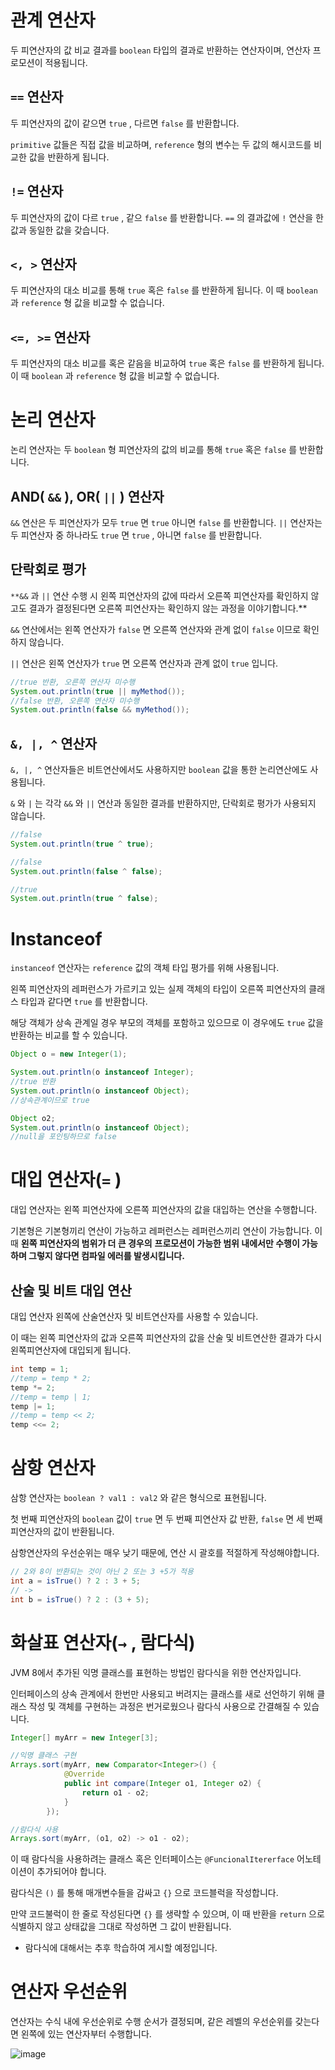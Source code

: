 # 관계 연산자

두 피연산자의 값 비교 결과를 `boolean` 타입의 결과로 반환하는 연산자이며, 연산자 프로모션이 적용됩니다.

## `==` 연산자

두 피연산자의 값이 같으면 `true` , 다르면 `false` 를 반환합니다. 

`primitive` 값들은 직접 값을 비교하며, `reference`  형의 변수는 두 값의 해시코드를 비교한 값을 반환하게 됩니다.

## `!=` 연산자

두 피연산자의 값이 다르 `true` , 같으 `false` 를 반환합니다. `==` 의 결과값에 `!` 연산을 한값과 동일한 값을 갖습니다.

## `<, >` 연산자

두 피연산자의 대소 비교를 통해 `true` 혹은 `false` 를 반환하게 됩니다. 이 때 `boolean` 과 `reference` 형 값을 비교할 수 없습니다.

## `<=, >=` 연산자

두 피연산자의 대소 비교를 혹은 같음을 비교하여 `true` 혹은 `false` 를 반환하게 됩니다. 이 때 `boolean` 과 `reference` 형 값을 비교할 수 없습니다.

# 논리 연산자

논리 연산자는 두 `boolean` 형 피연산자의 값의 비교를 통해 `true` 혹은 `false` 를 반환합니다.

## AND( `&&` ), OR( `||` ) 연산자

`&&` 연산은 두 피연산자가 모두 `true` 면 `true` 아니면 `false` 를 반환합니다. `||` 연산자는 두 피연산자 중 하나라도 `true` 면 `true` , 아니면 `false` 를 반환합니다.

## 단락회로 평가

`**&&` 과 `||` 연산 수행 시 왼쪽 피연산자의 값에 따라서 오른쪽 피연산자를 확인하지 않고도 결과가 결정된다면 오른쪽 피연산자는 확인하지 않는 과정을 이야기합니다.**

`&&` 연산에서는 왼쪽 연산자가 `false` 면 오른쪽 연산자와 관계 없이 `false` 이므로 확인하지 않습니다.

`||` 연산은 왼쪽 연산자가 `true` 면 오른쪽 연산자과 관계 없이 `true` 입니다.

```java
//true 반환, 오른쪽 연산자 미수행
System.out.println(true || myMethod());
//false 반환, 오른쪽 연산자 미수행
System.out.println(false && myMethod());
```

## `&, |, ^` 연산자

`&, |, ^` 연산자들은 비트연산에서도 사용하지만 `boolean` 값을 통한 논리연산에도 사용됩니다.

`&` 와 `|` 는 각각 `&&` 와 `||` 연산과 동일한 결과를 반환하지만, 단락회로 평가가 사용되지 않습니다. 

```java
//false
System.out.println(true ^ true);

//false
System.out.println(false ^ false);

//true
System.out.println(true ^ false);
```

# Instanceof

`instanceof` 연산자는 `reference` 값의 객체 타입 평가를 위해 사용됩니다.

왼쪽 피연산자의 레퍼런스가 가르키고 있는 실제 객체의 타입이 오른쪽 피연산자의 클래스 타입과 같다면 `true` 를 반환합니다.

해당 객체가 상속 관계일 경우 부모의 객체를 포함하고 있으므로 이 경우에도 `true` 값을 반환하는 비교를 할 수 있습니다.

```java
Object o = new Integer(1);

System.out.println(o instanceof Integer);
//true 반환
System.out.println(o instanceof Object);
//상속관계이므로 true

Object o2;
System.out.println(o instanceof Object);
//null을 포인팅하므로 false
```

# 대입 연산자(`=` )

대입 연산자는 왼쪽 피연산자에 오른쪽 피연산자의 값을 대입하는 연산을 수행합니다. 

기본형은 기본형끼리 연산이 가능하고 레퍼런스는 레퍼런스끼리 연산이 가능합니다. 이 때 **왼쪽 피연산자의 범위가 더 큰 경우의** **프로모션이 가능한 범위 내에서만 수행이 가능하며 그렇지 않다면 컴파일 에러를 발생시킵니다.**

## 산술 및 비트 대입 연산

대입 연산자 왼쪽에 산술연산자 및 비트연산자를 사용할 수 있습니다. 

이 때는 왼쪽 피연산자의 값과 오른쪽 피연산자의 값을 산술 및 비트연산한 결과가 다시 왼쪽피연산자에 대입되게 됩니다.

```java
int temp = 1;
//temp = temp * 2;
temp *= 2;
//temp = temp | 1;
temp |= 1;
//temp = temp << 2;
temp <<= 2;
```

 

# 삼항 연산자

삼항 연산자는 `boolean ? val1 : val2` 와 같은 형식으로 표현됩니다. 

첫 번째 피연산자의 `boolean` 값이 `true` 면 두 번째 피연산자 값 반환, `false` 면 세 번째 피연산자의 값이 반환됩니다.

삼항연산자의 우선순위는 매우 낮기 때문에, 연산 시 괄호를 적절하게 작성해야합니다.

```java
// 2와 8이 반환되는 것이 아닌 2 또는 3 +5가 적용
int a = isTrue() ? 2 : 3 + 5;
// ->
int b = isTrue() ? 2 : (3 + 5);
```

# 화살표 연산자(`→` , 람다식)

JVM 8에서 추가된 익명 클래스를 표현하는 방법인 람다식을 위한 연산자입니다.

인터페이스의 상속 관계에서 한번만 사용되고 버려지는 클래스를 새로 선언하기 위해 클래스 작성 및 객체를 구현하는 과정은 번거로웠으나 람다식 사용으로 간결해질 수 있습니다.

```java
Integer[] myArr = new Integer[3];

//익명 클래스 구현
Arrays.sort(myArr, new Comparator<Integer>() {
			@Override
			public int compare(Integer o1, Integer o2) {
				return o1 - o2;
			}
		});

//람다식 사용
Arrays.sort(myArr, (o1, o2) -> o1 - o2);

```

이 때 람다식을 사용하려는 클래스 혹은 인터페이스는 `@FuncionalItererface` 어노테이션이 추가되어야 합니다.

람다식은 `()` 를 통해 매개변수들을 감싸고 `{}` 으로 코드블럭을 작성합니다. 

만약 코드불럭이 한 줄로 작성된다면 `{}` 를 생략할 수 있으며, 이 때 반환을 `return` 으로 식별하지 않고 상태값을 그대로 작성하면 그 값이 반환됩니다.

* 람다식에 대해서는 추후 학습하여 게시할 예정입니다.

# 연산자 우선순위

연산자는 수식 내에 우선순위로 수행 순서가 결정되며, 같은 레벨의 우선순위를 갖는다면 왼쪽에 있는 연산자부터 수행합니다.

![image](https://user-images.githubusercontent.com/49678555/119215493-fb965d00-bb08-11eb-84b2-53869d88994c.png)
